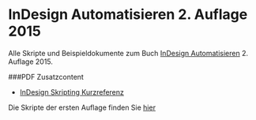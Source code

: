 # InDesign Automatisieren 2. Auflage 2015


Alle Skripte und Beispieldokumente zum Buch [InDesign Automatisieren](http://www.indesignjs.de) 2. Auflage 2015.

###PDF Zusatzcontent 

* [InDesign Skripting Kurzreferenz](https://github.com/grefel/indesignjs/blob/version2/idskurzreferenz.pdf)

Die Skripte der ersten Auflage finden Sie [hier](https://github.com/grefel/indesignjs/tree/version1)
